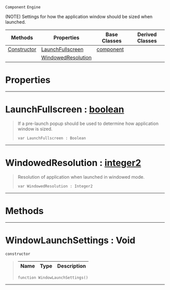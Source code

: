  `Component` `Engine`



(NOTE) Settings for how the application window should be sized when launched.

|Methods|Properties|Base Classes|Derived Classes|
|---|---|---|---|
|[ Constructor](https://github.com/ArendDanielek/ZeroDocsTest/blob/master/code_reference/class_reference/windowlaunchsettings.markdown#windowlaunchsettings-voi)|[ LaunchFullscreen](https://github.com/ArendDanielek/ZeroDocsTest/blob/master/code_reference/class_reference/windowlaunchsettings.markdown#launchfullscreen-zero-en)|[component](https://github.com/ArendDanielek/ZeroDocsTest/blob/master/code_reference/class_reference/component.markdown)| |
| |[ WindowedResolution](https://github.com/ArendDanielek/ZeroDocsTest/blob/master/code_reference/class_reference/windowlaunchsettings.markdown#windowedresolution-zero)| | |


 #  Properties


---  
 #  LaunchFullscreen : [boolean](https://github.com/ArendDanielek/ZeroDocsTest/blob/master/code_reference/zilch_base_types/boolean.markdown)

> If a pre-launch popup should be used to determine how application window is sized.
> ``` lang=cpp, name=Zilch
> var LaunchFullscreen : Boolean


---  
 #  WindowedResolution : [integer2](https://github.com/ArendDanielek/ZeroDocsTest/blob/master/code_reference/zilch_base_types/integer2.markdown)

> Resolution of application when launched in windowed mode.
> ``` lang=cpp, name=Zilch
> var WindowedResolution : Integer2


---  
 #  Methods


---  
 #  WindowLaunchSettings : Void

 `constructor`

> 
> |Name|Type|Description|
> |---|---|---|
> ``` lang=cpp, name=Zilch
> function WindowLaunchSettings()
> ``` 


---  
 
  
  
  
  
  
  
  

 